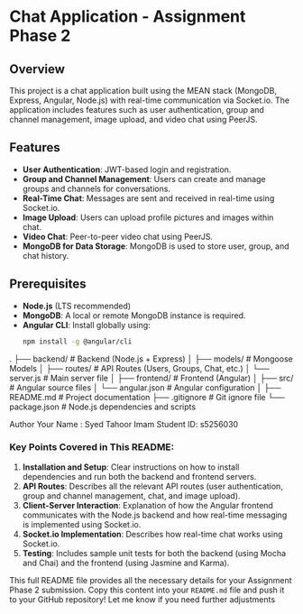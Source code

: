 # Chat Application - Assignment Phase 2

## Overview
This project is a chat application built using the MEAN stack (MongoDB, Express, Angular, Node.js) with real-time communication via Socket.io. The application includes features such as user authentication, group and channel management, image upload, and video chat using PeerJS.

## Features
- **User Authentication**: JWT-based login and registration.
- **Group and Channel Management**: Users can create and manage groups and channels for conversations.
- **Real-Time Chat**: Messages are sent and received in real-time using Socket.io.
- **Image Upload**: Users can upload profile pictures and images within chat.
- **Video Chat**: Peer-to-peer video chat using PeerJS.
- **MongoDB for Data Storage**: MongoDB is used to store user, group, and chat history.

## Prerequisites
- **Node.js** (LTS recommended)
- **MongoDB**: A local or remote MongoDB instance is required.
- **Angular CLI**: Install globally using:
  ```bash
  npm install -g @angular/cli
.
├── backend/                   # Backend (Node.js + Express)
│   ├── models/                # Mongoose Models
│   ├── routes/                # API Routes (Users, Groups, Chat, etc.)
│   └── server.js              # Main server file
│
├── frontend/                  # Frontend (Angular)
│   ├── src/                   # Angular source files
│   └── angular.json           # Angular configuration
│
├── README.md                  # Project documentation
├── .gitignore                 # Git ignore file
└── package.json               # Node.js dependencies and scripts


Author
Your Name : Syed Tahoor Imam
Student ID: s5256030



### Key Points Covered in This README:
1. **Installation and Setup**: Clear instructions on how to install dependencies and run both the backend and frontend servers.
2. **API Routes**: Describes all the relevant API routes (user authentication, group and channel management, chat, and image upload).
3. **Client-Server Interaction**: Explanation of how the Angular frontend communicates with the Node.js backend and how real-time messaging is implemented using Socket.io.
4. **Socket.io Implementation**: Describes how real-time chat works using Socket.io.
5. **Testing**: Includes sample unit tests for both the backend (using Mocha and Chai) and the frontend (using Jasmine and Karma).

This full README file provides all the necessary details for your Assignment Phase 2 submission. Copy this content into your `README.md` file and push it to your GitHub repository! Let me know if you need further adjustments
